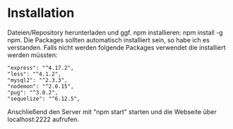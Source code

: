 # Installation

Dateien/Repository herunterladen und ggf. npm installieren: npm install -g npm.
Die Packages sollten automatisch installiert sein, so habe ich es verstanden. Falls nicht werden folgende Packages verwendet die installiert werden müssten: 

    "express": "^4.17.2",
    "less": "^4.1.2",
    "mysql2": "^2.3.3",
    "nodemon": "^2.0.15",
    "pug": "^3.0.2",
    "sequelize": "^6.12.5",

Anschließend den Server mit "npm start" starten und die Webseite über localhost:2222 aufrufen.
